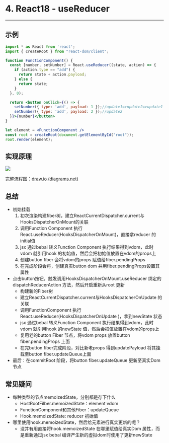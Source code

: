 # 4. React18 - useReducer

---

## 示例

```jsx
import * as React from 'react';
import { createRoot } from "react-dom/client";

function FunctionComponent() {
  const [number, setNumber] = React.useReducer((state, action) => {
    if (action.type == "add") {
      return state + action.payload;
    } else {
      return state;
    }
  }, 0);

  return <button onClick={() => {
    setNumber({ type: 'add', payload: 1 });//update1=>update2=>update1
    setNumber({ type: 'add', payload: 2 });//update2
  }}>{number}</button>
}

let element = <FunctionComponent />
const root = createRoot(document.getElementById("root"));
root.render(element);
```

## 实现原理

![](https://cdn.jsdelivr.net/gh/yxw007/BlogPicBed@master//img/20240410182947.svg)

完整流程图：[draw.io (diagrams.net)](https://app.diagrams.net/#G16Kjv05HiqfSzPxsqYDot4-oii-eSWHQr)

## 总结

- 初始挂载
    1. 初次渲染构建fiber树，建立ReactCurrentDispatcher.current与HooksDispatcherOnMount的关联
    2. 调用Function Component 执行React.useReducer(HooksDispatcherOnMount)，直接拿reducer 的initial值
    3. jsx 通过bebal 转义Function Component 执行结果得到vdom，此时vdom 就引用hook 的初始值，然后会把初始值放置在vdom的props上
    4. 创建button fiber 会将vdom的props 赋值给fiber.pendingProps
    5. 在完成阶段会将，创建真实button dom 并用fiber.pendingProps设置其属性
- 点击button按钮，触发调用HooksDispatcherOnMount.useReducer 绑定的dispatchReducerAction 方法，然后开启重新从root 更新
    - 构建新的Fiber树
    - 建立ReactCurrentDispatcher.current与HooksDispatcherOnUpdate 的关联
    - 调用FunctionComponent 执行React.useReducer(HooksDispatcherOnUpdate )，拿到newState 状态
    - jsx 通过bebal 转义Function Component 执行结果得到vdom，此时vdom 就引用hook 的newState 值，然后会把值放置在vdom的props上
    - 复用老的button Fiber 节点，将vdom props 放置button fiber.pendingProps 上面
    - 在完button fiber完成阶段，对比新老props 得到updatePayload 将其挂载至button fiber.updateQueue上面
- 最后：在commitRoot 阶段，将button fiber.updateQueue 更新至真实Dom节点

## 常见疑问

- 每种类型的节点memoizedState，分别都是存下什么
    - HostRootFilber.memoizedState：element vdom
    - FunctionComponent和其他Fiber：updateQueue
    - Hook.memoizedState: reducer 初始值
- 哪里使用hook.memoizedState，然后给元素进行真实更新的呢？
    - 没并有用直接将hook.memoizedState 在哪里赋值给真实Dom 属性，而是重新通过jsx bebal 编译产生新的虚拟dom时使用了更新newState
